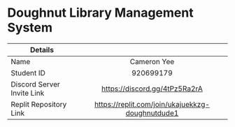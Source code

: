 # Doughnut Library Management System
|Details||
|--|:-:|
|Name| Cameron Yee|
|Student ID| 920699179|
|Discord Server Invite Link| https://discord.gg/4tPz5Ra2rA|
|Replit Repository Link| https://replit.com/join/ukajuekkzg-doughnutdude1|